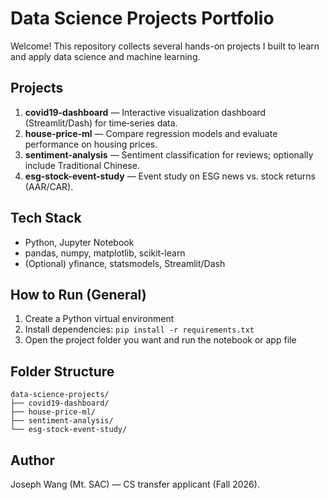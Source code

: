 # Data Science Projects Portfolio

Welcome! This repository collects several hands-on projects I built to learn and apply data science and machine learning.

## Projects
1. **covid19-dashboard** — Interactive visualization dashboard (Streamlit/Dash) for time‑series data.
2. **house-price-ml** — Compare regression models and evaluate performance on housing prices.
3. **sentiment-analysis** — Sentiment classification for reviews; optionally include Traditional Chinese.
4. **esg-stock-event-study** — Event study on ESG news vs. stock returns (AAR/CAR).

## Tech Stack
- Python, Jupyter Notebook
- pandas, numpy, matplotlib, scikit-learn
- (Optional) yfinance, statsmodels, Streamlit/Dash

## How to Run (General)
1. Create a Python virtual environment
2. Install dependencies: `pip install -r requirements.txt`
3. Open the project folder you want and run the notebook or app file

## Folder Structure
```
data-science-projects/
├── covid19-dashboard/
├── house-price-ml/
├── sentiment-analysis/
└── esg-stock-event-study/
```

## Author
Joseph Wang (Mt. SAC) — CS transfer applicant (Fall 2026).